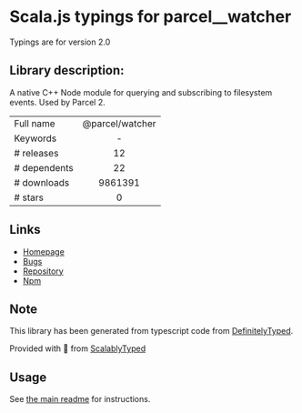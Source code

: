 
# Scala.js typings for parcel__watcher

Typings are for version 2.0

## Library description:
A native C++ Node module for querying and subscribing to filesystem events. Used by Parcel 2.

|                    |                 |
| ------------------ | :-------------: |
| Full name          | @parcel/watcher |
| Keywords           | - |
| # releases         | 12 |
| # dependents       | 22 |
| # downloads        | 9861391 |
| # stars            | 0 |

## Links
- [Homepage](https://github.com/parcel-bundler/watcher#readme)
- [Bugs](https://github.com/parcel-bundler/watcher/issues)
- [Repository](https://github.com/parcel-bundler/watcher)
- [Npm](https://www.npmjs.com/package/%40parcel%2Fwatcher)
    


## Note
This library has been generated from typescript code from [DefinitelyTyped](https://definitelytyped.org).

Provided with :purple_heart: from [ScalablyTyped](https://github.com/oyvindberg/ScalablyTyped)

## Usage
See [the main readme](../../readme.md) for instructions.


